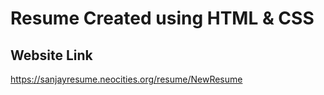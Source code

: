 # Resume Created using HTML & CSS
## Website Link
https://sanjayresume.neocities.org/resume/NewResume
